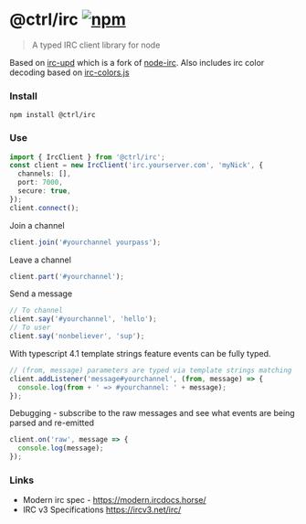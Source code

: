 # @ctrl/irc [![npm](https://badgen.net/npm/v/@ctrl/irc)](https://www.npmjs.com/package/@ctrl/irc)

> A typed IRC client library for node

Based on [irc-upd](https://github.com/Throne3d/node-irc) which is a fork of [node-irc](https://github.com/martynsmith/node-irc). Also includes irc color decoding based on [irc-colors.js](https://github.com/fent/irc-colors.js)

### Install

```console
npm install @ctrl/irc
```

### Use

```ts
import { IrcClient } from '@ctrl/irc';
const client = new IrcClient('irc.yourserver.com', 'myNick', {
  channels: [],
  port: 7000,
  secure: true,
});
client.connect();
```

Join a channel

```ts
client.join('#yourchannel yourpass');
```

Leave a channel

```ts
client.part('#yourchannel');
```

Send a message

```ts
// To channel
client.say('#yourchannel', 'hello');
// To user
client.say('nonbeliever', 'sup');
```

With typescript 4.1 template strings feature events can be fully typed.

```ts
// (from, message) parameters are typed via template strings matching `message#${string}`
client.addListener('message#yourchannel', (from, message) => {
  console.log(from + ' => #yourchannel: ' + message);
});
```

Debugging - subscribe to the raw messages and see what events are being parsed and re-emitted

```ts
client.on('raw', message => {
  console.log(message);
});
```

### Links

- Modern irc spec - https://modern.ircdocs.horse/
- IRC v3 Specifications https://ircv3.net/irc/
